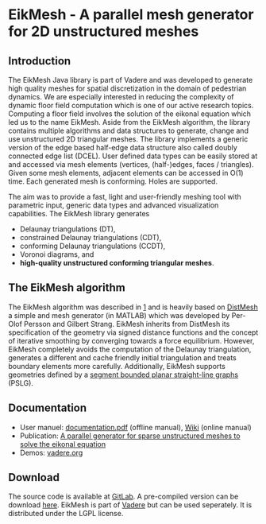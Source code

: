 # EikMesh - A parallel mesh generator for 2D unstructured meshes

## Introduction

The EikMesh Java library is part of Vadere and was developed to generate high quality meshes for spatial discretization in the domain of pedestrian dynamics.
We are especially interested in reducing the complexity of dynamic floor field computation which is one of our active research topics.
Computing a floor field involves the solution of the eikonal equation which led us to the name EikMesh.
Aside from the EikMesh algorithm, the library contains multiple algorithms and data structures to generate, change and use unstructured 2D triangular meshes.
The library implements a generic version of the edge based half-edge data structure also called doubly connected edge list (DCEL).
User defined data types can be easily stored at and accessed via mesh elements (vertices, (half-)edges, faces / triangles).
Given some mesh elements, adjacent elements can be accessed in O(1) time. Each generated mesh is conforming. Holes are supported.

The aim was to provide a fast, light and user-friendly meshing tool with parametric input, generic data types and advanced visualization capabilities.
The EikMesh library generates
- Delaunay triangulations (DT),
- constrained Delaunay triangulations (CDT),
- conforming Delaunay triangulations (CCDT),
- Voronoi diagrams, and 
- ****high-quality unstructured conforming triangular meshes****.

## The EikMesh algorithm

The EikMesh algorithm was described in [1](https://doi.org/10.1016/j.jocs.2018.09.009) and is heavily based on [DistMesh](http://persson.berkeley.edu/distmesh/) a simple and mesh generator (in MATLAB) which was developed by Per-Olof Persson and Gilbert Strang.
EikMesh inherits from DistMesh its specification of the geometry via signed distance functions and the concept of iterative smoothing by converging towards a force equilibrium.
However, EikMesh completely avoids the computation of the Delaunay triangulation, generates a different and cache friendly initial triangulation and treats boundary elements more carefully.
Additionally, EikMesh supports geometries defined by a [segment bounded planar straight-line graphs](https://en.wikipedia.org/wiki/Planar_straight-line_graph) (PSLG).

## Documentation

- User manuel: [documentation.pdf](http://www.vadere.org/documentation/eikmesh_manual_short.pdf) (offline manual), [Wiki](https://gitlab.lrz.de/vadere/vadere/wikis/eikmesh/EikMesh-Wiki) (online manual)
- Publication: [A parallel generator for sparse unstructured meshes to solve the eikonal equation](https://doi.org/10.1016/j.jocs.2018.09.009)
- Demos: [vadere.org](http://www.vadere.org/the-eikmesh-library/)

## Download

The source code is available at [GitLab](https://gitlab.lrz.de/vadere/vadere/tree/master/VadereMeshing).
A pre-compiled version can be download [here](TODO). 
EikMesh is part of [Vadere](http://www.vadere.org/) but can be used seperately. 
It is distributed under the LGPL license.